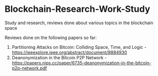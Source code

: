 # Blockchain-Research-Work-Study
Study and research, reviews done about various topics in the blockchain space

Reviews done on the following papers so far:
1) Partitioning Attacks on Bitcoin: Colliding Space, Time, and Logic - https://ieeexplore.ieee.org/abstract/document/8884930
2) Deanonymization in the Bitcoin P2P Network - https://papers.nips.cc/paper/6735-deanonymization-in-the-bitcoin-p2p-network.pdf
